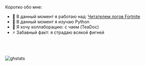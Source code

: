 <!---
**SpongerProfile** это ✨_уникальный_✨ репозиторий `README.md` отвечает за мою главную страницу.

-->
Коротко обо мне:

- 🔭 В данный момент я работаю над: [Читателем логов Fortnite](https://github.com/SpongerXD/FortLogReader)
- 🌱 В данный момент я изучаю Python
- 👯 Я хочу коллаборацию: с чаем (TeaDoc)
- ⚡ Забавный факт: я страдаю всякой фигней

<br />
<br />

![ghstats](https://github-readme-stats.vercel.app/api?username=SpongerXD&theme=dark&show_icons=true)
